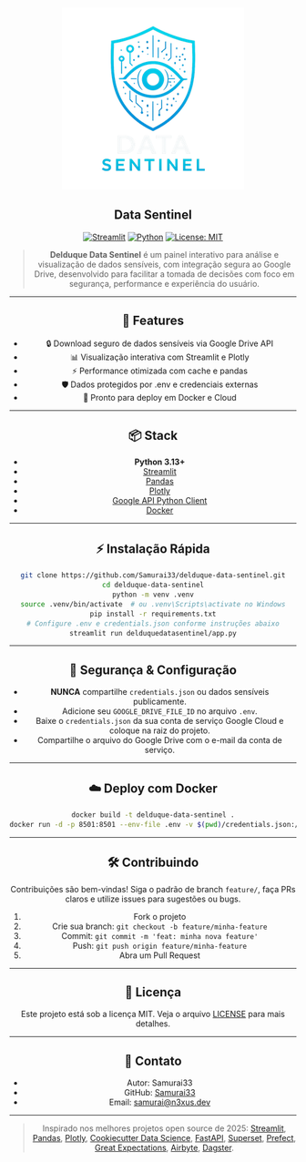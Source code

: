 <div align="center">

![datasentinel_logo](datasentinel_logo.png)

<div align="center">
  
## Data Sentinel

[![Streamlit](https://img.shields.io/badge/Streamlit-1.32.0-red?logo=streamlit)](https://streamlit.io/)
[![Python](https://img.shields.io/badge/Python-3.13-blue?logo=python)](https://www.python.org/)
[![License: MIT](https://img.shields.io/badge/License-MIT-green.svg)](LICENSE)

> **Delduque Data Sentinel** é um painel interativo para análise e visualização de dados sensíveis, com integração segura ao Google Drive, desenvolvido para facilitar a tomada de decisões com foco em segurança, performance e experiência do usuário.

---

## 🚀 Features

- 🔒 Download seguro de dados sensíveis via Google Drive API
- 📊 Visualização interativa com Streamlit e Plotly
- ⚡ Performance otimizada com cache e pandas
- 🛡️ Dados protegidos por .env e credenciais externas
- 🐳 Pronto para deploy em Docker e Cloud

---

## 📦 Stack

- **Python 3.13+**
- [Streamlit](https://streamlit.io/)
- [Pandas](https://pandas.pydata.org/)
- [Plotly](https://plotly.com/python/)
- [Google API Python Client](https://github.com/googleapis/google-api-python-client)
- [Docker](https://www.docker.com/)

---

## ⚡ Instalação Rápida

```bash
git clone https://github.com/Samurai33/delduque-data-sentinel.git
cd delduque-data-sentinel
python -m venv .venv
source .venv/bin/activate  # ou .venv\Scripts\activate no Windows
pip install -r requirements.txt
# Configure .env e credentials.json conforme instruções abaixo
streamlit run delduquedatasentinel/app.py
```

---

## 🔑 Segurança & Configuração

- **NUNCA** compartilhe `credentials.json` ou dados sensíveis publicamente.
- Adicione seu `GOOGLE_DRIVE_FILE_ID` no arquivo `.env`.
- Baixe o `credentials.json` da sua conta de serviço Google Cloud e coloque na raiz do projeto.
- Compartilhe o arquivo do Google Drive com o e-mail da conta de serviço.

---

## ☁️ Deploy com Docker

```bash
docker build -t delduque-data-sentinel .
docker run -d -p 8501:8501 --env-file .env -v $(pwd)/credentials.json:/app/credentials.json delduque-data-sentinel
```

---

## 🛠️ Contribuindo

Contribuições são bem-vindas! Siga o padrão de branch `feature/`, faça PRs claros e utilize issues para sugestões ou bugs.

1. Fork o projeto
2. Crie sua branch: `git checkout -b feature/minha-feature`
3. Commit: `git commit -m 'feat: minha nova feature'`
4. Push: `git push origin feature/minha-feature`
5. Abra um Pull Request

---

## 📄 Licença

Este projeto está sob a licença MIT. Veja o arquivo [LICENSE](LICENSE) para mais detalhes.

---

## 👤 Contato

- Autor: Samurai33
- GitHub: [Samurai33](https://github.com/Samurai33)
- Email: [samurai@n3xus.dev](mailto:samurai@n3xus.dev)

---

> Inspirado nos melhores projetos open source de 2025: [Streamlit](https://github.com/streamlit/streamlit), [Pandas](https://github.com/pandas-dev/pandas), [Plotly](https://github.com/plotly/plotly.py), [Cookiecutter Data Science](https://github.com/drivendata/cookiecutter-data-science), [FastAPI](https://github.com/tiangolo/fastapi), [Superset](https://github.com/apache/superset), [Prefect](https://github.com/PrefectHQ/prefect), [Great Expectations](https://github.com/great-expectations/great_expectations), [Airbyte](https://github.com/airbytehq/airbyte), [Dagster](https://github.com/dagster-io/dagster).
